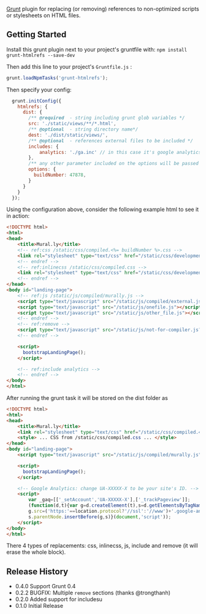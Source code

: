 [Grunt][grunt] plugin for replacing (or removing) references to non-optimized scripts or stylesheets on HTML files.

## Getting Started

Install this grunt plugin next to your project's gruntfile with: `npm install grunt-htmlrefs --save-dev`

Then add this line to your project's `Gruntfile.js` :

```javascript
grunt.loadNpmTasks('grunt-htmlrefs');
```

Then specify your config:

```javascript
  grunt.initConfig({
    htmlrefs: {
      dist: {
        /** @required  - string including grunt glob variables */
        src: './static/views/**/*.html',
        /** @optional  - string directory name*/
        dest: './dist/static/views/',
        /** @optional  - references external files to be included */
        includes: {
            analytics: './ga.inc' // in this case it's google analytics (see sample below)
        },
        /** any other parameter included on the options will be passed for template evaluation */
        options: {
          buildNumber: 47878,
        }
      }
    }
  });
```

Using the configuration above, consider the following example html to see it in action:

```html
<!DOCTYPE html>
<html>
<head>
    <title>Mural.ly</title>
    <!-- ref:css /static/css/compiled.<%= buildNumber %>.css -->
    <link rel="stylesheet" type="text/css" href="/static/css/development.css" />
    <!-- endref -->
    <!-- ref:inlinecss /static/css/compiled.css -->
    <link rel="stylesheet" type="text/css" href="/static/css/development.css" />
    <!-- endref -->
</head>
<body id="landing-page">
    <!-- ref:js /static/js/compiled/murally.js -->
    <script type="text/javascript" src="/static/js/compiled/external.js"></script>
    <script type="text/javascript" src="/static/js/onefile.js"></script>
    <script type="text/javascript" src="/static/js/other_file.js"></script>
    <!-- endref -->
    <!-- ref:remove -->
    <script type="text/javascript" src="/static/js/not-for-compiler.js?v=1355D6D2D38"></script>
    <!-- endref -->

    <script>
      bootstrapLandingPage();
    </script>

    <!-- ref:include analytics -->
    <!-- endref -->
</body>
</html>
```

After running the grunt task it will be stored on the dist folder as

```html
<!DOCTYPE html>
<html>
<head>
    <title>Mural.ly</title>
    <link rel="stylesheet" type="text/css" href="/static/css/compiled.47878.css" />
    <style> ... CSS from /static/css/compiled.css ... </style>
</head>
<body id="landing-page">
    <script type="text/javascript" src="/static/js/compiled/murally.js"></script>

    <script>
      bootstrapLandingPage();
    </script>

    <!-- Google Analytics: change UA-XXXXX-X to be your site's ID. -->
    <script>
        var _gaq=[['_setAccount','UA-XXXXX-X'],['_trackPageview']];
        (function(d,t){var g=d.createElement(t),s=d.getElementsByTagName(t)[0];
        g.src=('https:'==location.protocol?'//ssl':'//www')+'.google-analytics.com/ga.js';
        s.parentNode.insertBefore(g,s)}(document,'script'));
    </script>
</body>
</html>
```

There 4 types of replacements: css, inlinecss, js, include and remove (it will erase the whole block).

[grunt]: https://github.com/cowboy/grunt

## Release History
* 0.4.0 Support Grunt 0.4
* 0.2.2 BUGFIX: Multiple `remove` sections (thanks @trongthanh)
* 0.2.0 Added support for includesu
* 0.1.0 Initial Release
